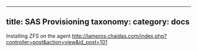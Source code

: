 
---
title: SAS Provisioning
taxonomy:
    category: docs
---

Installing ZFS on the agent
http://lampros.chaidas.com/index.php?controller=post&action=view&id_post=101
